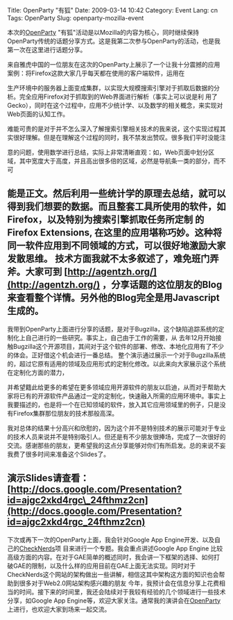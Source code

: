 Title: OpenParty &quot;有狐&quot;
Date: 2009-03-14 10:42
Category: Event
Lang: cn
Tags: OpenParty
Slug: openparty-mozilla-event

本次的[OpenParty](http://www.beijing-open-party.org/)
"有狐"活动是以Mozilla的内容为核心，同时继续保持OpenParty传统的话题分享方式。这是我第二次参与OpenParty的活动，也是我第一次在这里进行话题分享。

来自雅虎中国的一位朋友在这次的OpenParty上展示了一个让我十分震撼的应用案例：将Firefox这款大家几乎每天都在使用的客户端软件，运用在

生产环境中的服务器上面变成集群，以实现大规模搜索引擎对于抓取后数据的分析。完全应用Firefox对于抓取到的Web界面进行解析（事实上可以说是利
 用了Gecko），同时在这个过程中，应用不少统计学、以及数学的相关概念，来实现对Web页面的认知工作。

难能可贵的是对于并不怎么深入了解搜索引擎相关技术的我来说，这个实现过程其实很好理解。但是在理解这个过程的同时，我不禁发出赞叹。很多我们平时没能注

意的问题，使用数学进行总结，实际上非常清晰直观：如，Web页面中划分区域，其中宽度大于高度，并且高出很多倍的区域，必然是导航条一类的部分，而不可

能是正文。然后利用一些统计学的原理去总结，就可以得到我们想要的数据。而且整套工具所使用的软件，如Firefox，以及特别为搜索引擎抓取任务所定制
 的Firefox Extensions, 在这里的应用堪称巧妙。这种将同一软件应用到不同领域的方式，可以很好地激励大家发散思维。
 技术方面我就不太多叙述了，难免班门弄斧。大家可到 [http://agentzh.org/](http://agentzh.org/)
，分享话题的这位朋友的Blog来查看整个详情。另外他的Blog完全是用Javascript生成的。
 ----

我带到OpenParty上面进行分享的话题，是对于Bugzilla，这个缺陷追踪系统的定制化上自己进行的一些研究。事实上，自己由于工作的需要，从
 去年12月开始接触Bugzilla这个开源项目，其间对于这个软件的部署、修改、本地化应用有了不少的体会。正好借这个机会进行一番总结。
 整个演示通过展示一个对于Bugzilla系统的，超过它原有适用的领域及应用形式的定制化修改。以此来向大家展示这个系统在定制化方面的潜力，

并希望籍此给更多的希望在更多领域应用开源软件的朋友以启迪，从而对于帮助大家将已有的开源软件产品通过一定的定制化，快速融入所需的应用环境中。事实上
 我要描述的，也是将一个在已知领域的软件，放入其它应用领域里的例子，只是没有Firefox集群那位朋友的技术那般高深。

我对总体的结果十分高兴和欣慰的，因为这个并不是特别技术的展示可能对于专业的技术人员来说并不是特别吸引人。但还是有不少朋友很捧场，完成了一次很好的
 交流。感谢那些的朋友，更希望我的这点分享能够对你们有所启发。总的来说不妄我费了很多时间来准备这个Slides了。

演示Slides请查看：[http://docs.google.com/Presentation?id=ajgc2xkd4rgc\_24fthmz2cn](http://docs.google.com/Presentation?id=ajgc2xkd4rgc_24fthmz2cn)
 ----
 下次或再下一次的OpenParty上面，我会针对Google App Engine开发、以及自己的[CheckNerds](http://checknerds.appspot.com)项
 目来进行一个专题。我会重点讲述Google App Engine
 比较高级方面的内容。在对于GAE简单的概述同时，我会讲一下框架的选择、如何打破GAE的限制，以及什么样的应用目前在GAE上面无法实现。同时对于
 CheckNerds这个网站的架构做出一些讲解，相信这其中架构这方面的知识也会帮助到很多对于Web2.0网站架构感兴趣的朋友
 今年，我预计会在信息分享上花费相当的时间。接下来的时间里，我还会陆续对于我较有经验的几个领域进行一些技术分享，如Google App
Engine等，欢迎大家关注。通常我的演讲会在[OpenParty](http://www.beijing-open-party.org/) 上进行，也欢迎大家到场来一起交流。

